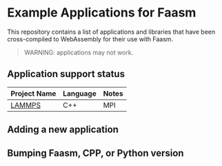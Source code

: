 # Example Applications for Faasm

This repository contains a list of applications and libraries that have been
cross-compiled to WebAssembly for their use with Faasm.

> WARNING: applications may not work.

## Application support status

| Project Name | Language | Notes |
| --- | --- | --- |
| [LAMMPS](https://github.com/lammps/lammps) | C++ | MPI |

## Adding a new application


## Bumping Faasm, CPP, or Python version

